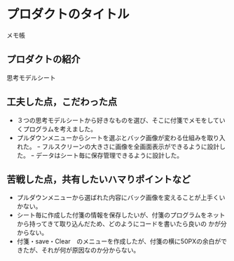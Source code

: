 # プロダクトのタイトル
メモ帳

## プロダクトの紹介
思考モデルシート

## 工夫した点，こだわった点
- ３つの思考モデルシートから好きなものを選び、そこに付箋でメモをしていくプログラムを考えました。
- プルダウンメニューからシートを選ぶとバック画像が変わる仕組みを取り入れた。
ｰ フルスクリーンの大きさに画像を全画面表示ができるように設計した。
ｰ データはシート毎に保存管理できるように設計した。


## 苦戦した点，共有したいハマりポイントなど
- プルダウンメニューから選ばれた内容にバック画像を変えることが上手くいかない。
- シート毎に作成した付箋の情報を保存したいが、付箋のプログラムをネットから持ってきて取り込んだため、どのようにコードを書いたら良いの
  かが分からない。
- 付箋・save・Clear　のメニューを作成したが、付箋の横に50PXの余白ができたが、それが何が原因なのか分からない。